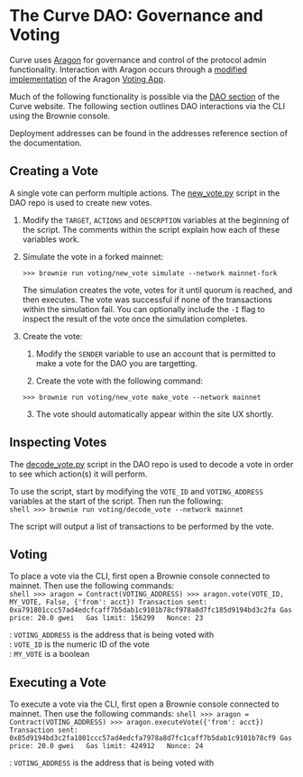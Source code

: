 # **The Curve DAO: Governance and Voting**  

Curve uses [Aragon](https://aragon.org/) for governance and control of the protocol admin functionality. Interaction with Aragon occurs through a [modified implementation](https://github.com/curvefi/curve-aragon-voting) of the Aragon [Voting App](https://github.com/aragon/aragon-apps/tree/master/apps/voting).

Much of the following functionality is possible via the [DAO section](https://dao.curve.fi/dao) of the Curve website. The following section outlines DAO interactions via the CLI using the Brownie console.

Deployment addresses can be found in the addresses reference section of the documentation.


## **Creating a Vote**
A single vote can perform multiple actions. The [new_vote.py](https://github.com/curvefi/curve-dao-contracts/blob/master/scripts/voting/new_vote.py) script in the DAO repo is used to create new votes.

1. Modify the `TARGET`, `ACTIONS` and `DESCRPTION` variables at the beginning of the script. The comments within the script explain how each of these variables work.  

2. Simulate the vote in a forked mainnet:
    ```shell
    >>> brownie run voting/new_vote simulate --network mainnet-fork
    ```

    The simulation creates the vote, votes for it until quorum is reached, and then executes. The vote was successful if none of the transactions within the simulation fail. You can optionally include the `-I` flag to inspect the result of the vote once the simulation completes.

3. Create the vote:

    1. Modify the `SENDER` variable to use an account that is permitted to make a vote for the DAO you are targetting.

    2. Create the vote with the following command:
    ```shell
    >>> brownie run voting/new_vote make_vote --network mainnet
    ```
    3. The vote should automatically appear within the site UX shortly.


## **Inspecting Votes**
The [decode_vote.py](https://github.com/curvefi/curve-dao-contracts/blob/master/scripts/voting/new_vote.py) script in the DAO repo is used to decode a vote in order to see which action(s) it will perform.

To use the script, start by modifying the `VOTE_ID` and `VOTING_ADDRESS` variables at the start of the script. Then run the following:  
    ```shell
    >>> brownie run voting/decode_vote --network mainnet
    ```

The script will output a list of transactions to be performed by the vote.


## **Voting**
To place a vote via the CLI, first open a Brownie console connected to mainnet. Then use the following commands:  
    ```shell
    >>> aragon = Contract(VOTING_ADDRESS)
    >>> aragon.vote(VOTE_ID, MY_VOTE, False, {'from': acct})
    Transaction sent: 0xa791801ccc57ad4edcfcaff7b5dab1c9101b78cf978a8d7fc185d9194bd3c2fa
    Gas price: 20.0 gwei   Gas limit: 156299   Nonce: 23
    ```
    
:   `VOTING_ADDRESS` is the address that is being voted with  
:   `VOTE_ID` is the numeric ID of the vote  
:   `MY_VOTE` is a boolean  


## **Executing a Vote**
To execute a vote via the CLI, first open a Brownie console connected to mainnet. Then use the following commands:
    ```shell
    >>> aragon = Contract(VOTING_ADDRESS)
    >>> aragon.executeVote({'from': acct})
    Transaction sent: 0x85d9194bd3c2fa1801ccc57ad4edcfa7978a8d7fc1caff7b5dab1c9101b78cf9
    Gas price: 20.0 gwei   Gas limit: 424912   Nonce: 24
    ```

:   `VOTING_ADDRESS` is the address that is being voted with  